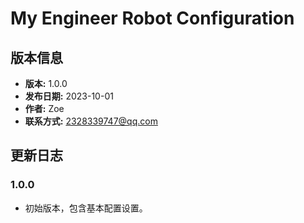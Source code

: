 # My Engineer Robot Configuration

## 版本信息

- **版本:** 1.0.0
- **发布日期:** 2023-10-01
- **作者:** Zoe
- **联系方式:** 2328339747@qq.com

## 更新日志

### 1.0.0
- 初始版本，包含基本配置设置。

